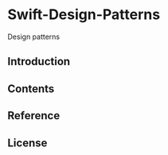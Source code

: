 # Swift-Design-Patterns

Design patterns



## Introduction



## Contents



## Reference


## License

